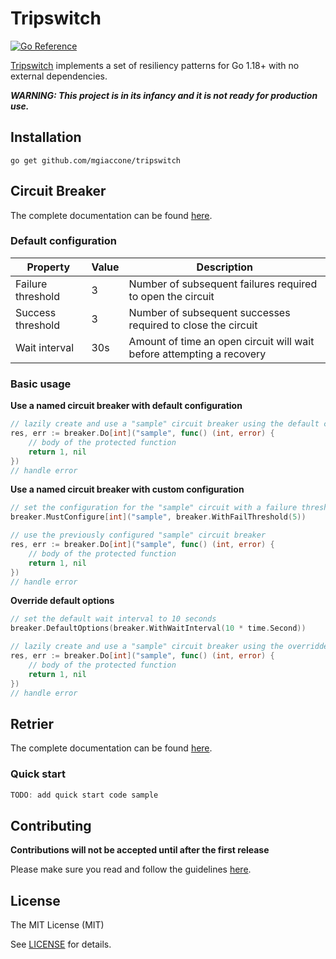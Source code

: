 # Tripswitch

[![Go Reference](https://pkg.go.dev/badge/github.com/mgiaccone/tripswitch.svg)](https://pkg.go.dev/github.com/mgiaccone/tripswitch)

[Tripswitch][repo_url] implements a set of resiliency patterns for Go 1.18+ with no external dependencies.

***WARNING: This project is in its infancy and it is not ready for production use.***

## Installation

```
go get github.com/mgiaccone/tripswitch
```

## Circuit Breaker

The complete documentation can be found [here](docs/circuitbreaker.md).

### Default configuration

| Property          | Value | Description                                                           |
|-------------------|-------|-----------------------------------------------------------------------|
| Failure threshold | 3     | Number of subsequent failures required to open the circuit            |
| Success threshold | 3     | Number of subsequent successes required to close the circuit          |
| Wait interval     | 30s   | Amount of time an open circuit will wait before attempting a recovery |

### Basic usage

**Use a named circuit breaker with default configuration**

```go
// lazily create and use a "sample" circuit breaker using the default configuration
res, err := breaker.Do[int]("sample", func() (int, error) {
    // body of the protected function
    return 1, nil
})
// handle error
```

**Use a named circuit breaker with custom configuration**
```go
// set the configuration for the "sample" circuit with a failure threshold of 5
breaker.MustConfigure[int]("sample", breaker.WithFailThreshold(5))

// use the previously configured "sample" circuit breaker
res, err := breaker.Do[int]("sample", func() (int, error) {
    // body of the protected function
    return 1, nil
})
// handle error
```

**Override default options**

```go
// set the default wait interval to 10 seconds
breaker.DefaultOptions(breaker.WithWaitInterval(10 * time.Second))

// lazily create and use a "sample" circuit breaker using the overridden default configuration
res, err := breaker.Do[int]("sample", func() (int, error) {
    // body of the protected function
    return 1, nil
})
// handle error
```

## Retrier

The complete documentation can be found [here](docs/retrier.md).

### Quick start

```go
TODO: add quick start code sample
```

## Contributing

**Contributions will not be accepted until after the first release**

Please make sure you read and follow the guidelines [here](docs/contributing.md).

## License

The MIT License (MIT)

See [LICENSE](LICENSE) for details.

[repo_url]: https://github.com/mgiaccone/tripswitch
